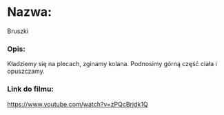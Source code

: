 # Nazwa:
Bruszki

### Opis:
Kładziemy się na plecach, zginamy kolana. Podnosimy górną część ciała i opuszczamy.

### Link do filmu:
https://www.youtube.com/watch?v=zPQcBrjdk1Q
